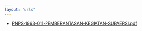 ```yaml
---
layout: "urls"
---
```

* [PNPS-1963-011-PEMBERANTASAN-KEGIATAN-SUBVERSI.pdf](PNPS-1963-011-PEMBERANTASAN-KEGIATAN-SUBVERSI.pdf)
